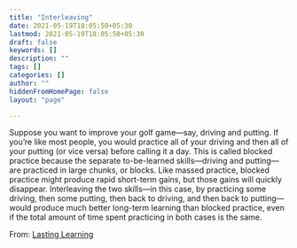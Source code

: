 ```yaml
---
title: "Interleaving"
date: 2021-05-19T18:05:50+05:30
lastmod: 2021-05-19T18:05:50+05:30
draft: false
keywords: []
description: ""
tags: []
categories: []
author: ""
hiddenFromHomePage: false
layout: "page"

---
```


Suppose you want to improve your golf game—say, driving and putting. If you’re like most people, you would practice all of your driving and then all of your putting (or vice versa) before calling it a day. This is called blocked practice because the separate to-be-learned skills—driving and putting—are practiced in large chunks, or blocks. Like massed practice, blocked practice might produce rapid short-term gains, but those gains will quickly disappear. Interleaving the two skills—in this case, by practicing some driving, then some putting, then back to driving, and then back to putting—would produce much better long-term learning than blocked practice, even if the total amount of time spent practicing in both cases is the same.

From: [Lasting Learning](http://www.lastinglearning.com/2015/08/04/desirable-difficulties-path-of-more-resistance/)
